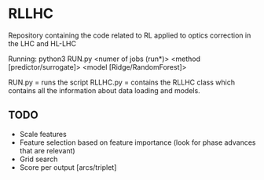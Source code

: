 # RLLHC
Repository containing the code related to RL applied to optics correction in the LHC and HL-LHC

Running: python3 RUN.py <dataset> <numer of jobs (run*)> <method [predictor/surrogate]> <model [Ridge/RandomForest]>

RUN.py = runs the script
RLLHC.py = contains the RLLHC class which contains all the information about data loading and models.

## TODO

- Scale features
- Feature selection based on feature importance (look for phase advances that are relevant)
- Grid search
- Score per output [arcs/triplet]
